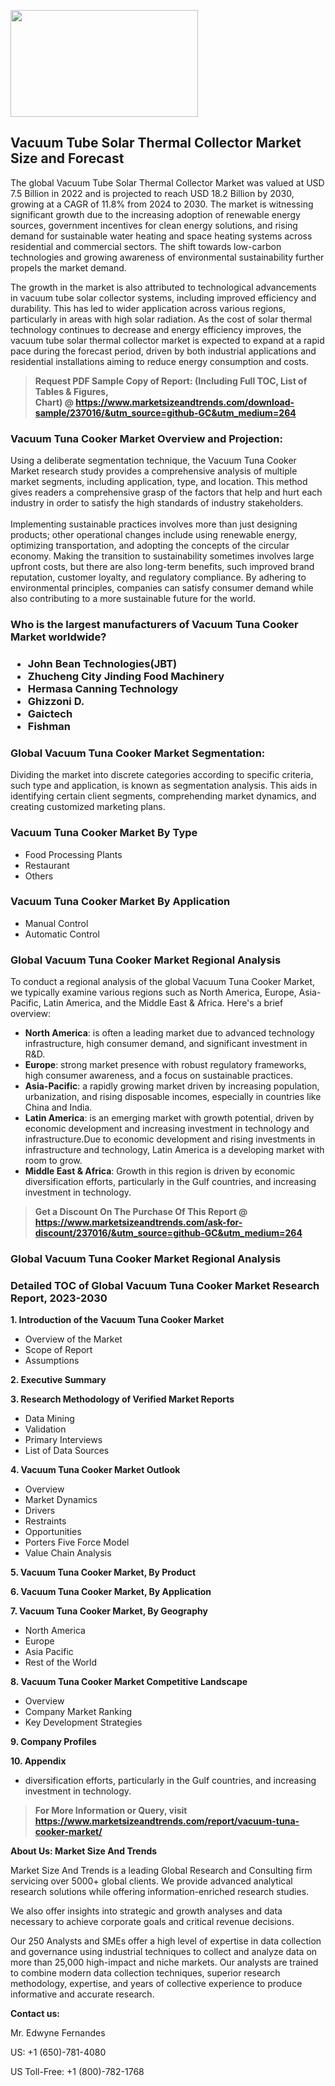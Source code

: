 <p><img class="alignnone size-medium wp-image-20088" src="https://ffe5etoiles.com/wp-content/uploads/2024/12/MST1-300x171.png" alt="" width="300" height="171" /></p><h2>Vacuum Tube Solar Thermal Collector Market Size and Forecast</h2><p>The global Vacuum Tube Solar Thermal Collector Market was valued at USD 7.5 Billion in 2022 and is projected to reach USD 18.2 Billion by 2030, growing at a CAGR of 11.8% from 2024 to 2030. The market is witnessing significant growth due to the increasing adoption of renewable energy sources, government incentives for clean energy solutions, and rising demand for sustainable water heating and space heating systems across residential and commercial sectors. The shift towards low-carbon technologies and growing awareness of environmental sustainability further propels the market demand.</p><p>The growth in the market is also attributed to technological advancements in vacuum tube solar collector systems, including improved efficiency and durability. This has led to wider application across various regions, particularly in areas with high solar radiation. As the cost of solar thermal technology continues to decrease and energy efficiency improves, the vacuum tube solar thermal collector market is expected to expand at a rapid pace during the forecast period, driven by both industrial applications and residential installations aiming to reduce energy consumption and costs.</p></p><blockquote id="" class=""><strong>Request PDF Sample Copy of Report: (Including Full TOC, List of Tables &amp; Figures, Chart)&nbsp;@&nbsp;<strong><a href="https://www.marketsizeandtrends.com/download-sample/237016/&utm_source=github-GC&utm_medium=264" target="_blank">https://www.marketsizeandtrends.com/download-sample/237016/&utm_source=github-GC&utm_medium=264</a></strong></strong></blockquote><h3 id="" class="">Vacuum Tuna Cooker Market&nbsp;Overview and Projection:</h3><p id="" class="">Using a deliberate segmentation technique, the Vacuum Tuna Cooker Market research study provides a comprehensive analysis of multiple market segments, including application, type, and location. This method gives readers a comprehensive grasp of the factors that help and hurt each industry in order to satisfy the high standards of industry stakeholders. <br /> <br />Implementing sustainable practices involves more than just designing products; other operational changes include using renewable energy, optimizing transportation, and adopting the concepts of the circular economy. Making the transition to sustainability sometimes involves large upfront costs, but there are also long-term benefits, such improved brand reputation, customer loyalty, and regulatory compliance. By adhering to environmental principles, companies can satisfy consumer demand while also contributing to a more sustainable future for the world.</p><h3 id="" class="">Who is the largest manufacturers of&nbsp;Vacuum Tuna Cooker Market worldwide?</h3><h3 class=""><p><ul><li>John Bean Technologies(JBT) </li><li> Zhucheng City Jinding Food Machinery </li><li> Hermasa Canning Technology </li><li> Ghizzoni D. </li><li> Gaictech </li><li> Fishman</li></ul></p></h3><h3 id="" class="">Global&nbsp;Vacuum Tuna Cooker Market Segmentation:</h3><p id="" class="">Dividing the market into discrete categories according to specific criteria, such type and application, is known as segmentation analysis. This aids in identifying certain client segments, comprehending market dynamics, and creating customized marketing plans.</p><h3 id="" class="">Vacuum Tuna Cooker Market&nbsp;By Type</h3><p><p><ul><li>Food Processing Plants</li><li> Restaurant</li><li> Others</p></li></ul></p></p><h3 id="" class="">Vacuum Tuna Cooker Market&nbsp;By Application</h3><p class=""><p><ul><li>Manual Control</li><li> Automatic Control</li></ul></p></p><h3 id="" class="">Global Vacuum Tuna Cooker Market Regional Analysis</h3><p id="" class="">To conduct a regional analysis of the global Vacuum Tuna Cooker Market, we typically examine various regions such as North America, Europe, Asia-Pacific, Latin America, and the Middle East &amp; Africa. Here's a brief overview:</p><ul><li><strong>North America</strong>: is often a leading market due to advanced technology infrastructure, high consumer demand, and significant investment in R&amp;D.</li><li><strong>Europe</strong>: strong market presence with robust regulatory frameworks, high consumer awareness, and a focus on sustainable practices.</li><li><strong>Asia-Pacific</strong>: a rapidly growing market driven by increasing population, urbanization, and rising disposable incomes, especially in countries like China and India.</li><li><strong>Latin America</strong>: is an emerging market with growth potential, driven by economic development and increasing investment in technology and infrastructure.Due to economic development and rising investments in infrastructure and technology, Latin America is a developing market with room to grow.</li><li><strong>Middle East &amp; Africa</strong>: Growth in this region is driven by economic diversification efforts, particularly in the Gulf countries, and increasing investment in technology.</li></ul><blockquote id="" class=""><strong>Get a Discount On The Purchase Of This Report @ <strong><a href="https://www.marketsizeandtrends.com/ask-for-discount/237016/&utm_source=github-GC&utm_medium=264" target="_blank">https://www.marketsizeandtrends.com/ask-for-discount/237016/&utm_source=github-GC&utm_medium=264</a></strong></strong></blockquote><h3 id="" class="">Global Vacuum Tuna Cooker Market Regional Analysis</h3><h3 id="" class="">Detailed TOC of Global Vacuum Tuna Cooker Market Research Report, 2023-2030</h3><p id="" class=""><strong>1. Introduction of the Vacuum Tuna Cooker Market</strong></p><ul><li>Overview of the Market</li><li>Scope of Report</li><li>Assumptions</li></ul><p id="" class=""><strong>2. Executive Summary</strong></p><p id="" class=""><strong>3. Research Methodology of Verified Market Reports</strong></p><ul><li>Data Mining</li><li>Validation</li><li>Primary Interviews</li><li>List of Data Sources</li></ul><p id="" class=""><strong>4. Vacuum Tuna Cooker Market Outlook</strong></p><ul><li>Overview</li><li>Market Dynamics</li><li>Drivers</li><li>Restraints</li><li>Opportunities</li><li>Porters Five Force Model</li><li>Value Chain Analysis</li></ul><p id="" class=""><strong>5. Vacuum Tuna Cooker Market, By Product</strong></p><p id="" class=""><strong>6. Vacuum Tuna Cooker Market, By Application</strong></p><p id="" class=""><strong>7. Vacuum Tuna Cooker Market, By Geography</strong></p><ul><li>North America</li><li>Europe</li><li>Asia Pacific</li><li>Rest of the World</li></ul><p id="" class=""><strong>8. Vacuum Tuna Cooker Market Competitive Landscape</strong></p><ul><li>Overview</li><li>Company Market Ranking</li><li>Key Development Strategies</li></ul><p id="" class=""><strong>9. Company Profiles</strong></p><p id="" class=""><strong>10. Appendix</strong></p><ul><li>diversification efforts, particularly in the Gulf countries, and increasing investment in technology.</li></ul><blockquote id="" class=""><strong>For More Information or Query, visit <strong><strong><a href="https://www.marketsizeandtrends.com/report/vacuum-tuna-cooker-market/" target="_blank">https://www.marketsizeandtrends.com/report/vacuum-tuna-cooker-market/</a></strong></strong></strong></blockquote><p id="" class=""><strong>About Us: Market Size And Trends</strong></p><p id="" class="">Market Size And Trends is a leading Global Research and Consulting firm servicing over 5000+ global clients. We provide advanced analytical research solutions while offering information-enriched research studies.</p><p id="" class="">We also offer insights into strategic and growth analyses and data necessary to achieve corporate goals and critical revenue decisions.</p><p id="" class="">Our 250 Analysts and SMEs offer a high level of expertise in data collection and governance using industrial techniques to collect and analyze data on more than 25,000 high-impact and niche markets. Our analysts are trained to combine modern data collection techniques, superior research methodology, expertise, and years of collective experience to produce informative and accurate research.</p><p id="" class=""><strong>Contact us:</strong></p><p id="" class="">Mr. Edwyne Fernandes</p><p id="" class="">US: +1 (650)-781-4080</p><p id="" class="">US Toll-Free: +1 (800)-782-1768</p>
